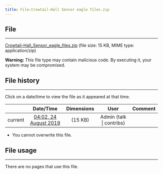 ```yaml
---
title: File:Crowtail-Hall Sensor eagle files.zip
---
```


## File
--------

[Crowtail-Hall_Sensor_eagle_files.zip](https://wiki.elecrow.com/images/f/f5/Crowtail-Hall_Sensor_eagle_files.zip) (file size: 15 KB, MIME type: application/zip)

**Warning:** This file type may contain malicious code. By executing it, your system may be compromised.

## File history
--------

Click on a date/time to view the file as it appeared at that time.

|         |                          Date/Time                           | Dimensions  |                             User                             | Comment |
| :-----: | :----------------------------------------------------------: | :---------: | :----------------------------------------------------------: | :-----: |
| current | [04:02, 24 August 2019	](https://wiki.elecrow.com/images/f/f5/Crowtail-Hall_Sensor_eagle_files.zip) | (15 KB) | Admin (talk \| contribs) |         |

- You cannot overwrite this file.

## File usage
--------

There are no pages that use this file.